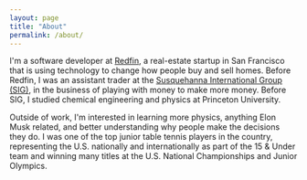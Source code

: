 ```yaml
---
layout: page
title: "About"
permalink: /about/
---
```


I'm a software developer at [Redfin](https://www.redfin.com/), a real-estate startup in San Francisco that is using technology to change how people buy and sell homes. Before Redfin, I was an assistant trader at the [Susquehanna International Group (SIG)](http://www.sig.com/quantitative-trading/), in the business of playing with money to make more money. Before SIG, I studied chemical engineering and physics at Princeton University. 

Outside of work, I'm interested in learning more physics, anything Elon Musk related, and better understanding why people make the decisions they do. I was one of the top junior table tennis players in the country, representing the U.S. nationally and internationally as part of the 15 & Under team and winning many titles at the U.S. National Championships and Junior Olympics.




<!---
This is the base Jekyll theme. You can find out more info about customizing your Jekyll theme, as well as basic Jekyll usage documentation at [jekyllrb.com](http://jekyllrb.com/)

You can find the source code for the Jekyll new theme at: [github.com/jglovier/jekyll-new](https://github.com/jglovier/jekyll-new)

You can find the source code for Jekyll at [github.com/jekyll/jekyll](https://github.com/jekyll/jekyll)
-->
